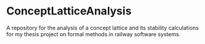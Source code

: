 # ConceptLatticeAnalysis
A repository for the analysis of a concept lattice and its stability calculations for my thesis project on formal methods in railway software systems.
